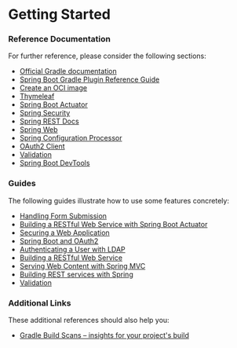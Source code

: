 # Getting Started

### Reference Documentation

For further reference, please consider the following sections:

* [Official Gradle documentation](https://docs.gradle.org)
* [Spring Boot Gradle Plugin Reference Guide](https://docs.spring.io/spring-boot/docs/3.0.8/gradle-plugin/reference/html/)
* [Create an OCI image](https://docs.spring.io/spring-boot/docs/3.0.8/gradle-plugin/reference/html/#build-image)
* [Thymeleaf](https://docs.spring.io/spring-boot/docs/3.0.8/reference/htmlsingle/#web.servlet.spring-mvc.template-engines)
* [Spring Boot Actuator](https://docs.spring.io/spring-boot/docs/3.0.8/reference/htmlsingle/#actuator)
* [Spring Security](https://docs.spring.io/spring-boot/docs/3.0.8/reference/htmlsingle/#web.security)
* [Spring REST Docs](https://docs.spring.io/spring-restdocs/docs/current/reference/html5/)
* [Spring Web](https://docs.spring.io/spring-boot/docs/3.0.8/reference/htmlsingle/#web)
* [Spring Configuration Processor](https://docs.spring.io/spring-boot/docs/3.0.8/reference/htmlsingle/#appendix.configuration-metadata.annotation-processor)
* [OAuth2 Client](https://docs.spring.io/spring-boot/docs/3.0.8/reference/htmlsingle/#web.security.oauth2.client)
* [Validation](https://docs.spring.io/spring-boot/docs/3.0.8/reference/htmlsingle/#io.validation)
* [Spring Boot DevTools](https://docs.spring.io/spring-boot/docs/3.0.8/reference/htmlsingle/#using.devtools)

### Guides

The following guides illustrate how to use some features concretely:

* [Handling Form Submission](https://spring.io/guides/gs/handling-form-submission/)
* [Building a RESTful Web Service with Spring Boot Actuator](https://spring.io/guides/gs/actuator-service/)
* [Securing a Web Application](https://spring.io/guides/gs/securing-web/)
* [Spring Boot and OAuth2](https://spring.io/guides/tutorials/spring-boot-oauth2/)
* [Authenticating a User with LDAP](https://spring.io/guides/gs/authenticating-ldap/)
* [Building a RESTful Web Service](https://spring.io/guides/gs/rest-service/)
* [Serving Web Content with Spring MVC](https://spring.io/guides/gs/serving-web-content/)
* [Building REST services with Spring](https://spring.io/guides/tutorials/rest/)
* [Validation](https://spring.io/guides/gs/validating-form-input/)

### Additional Links

These additional references should also help you:

* [Gradle Build Scans – insights for your project's build](https://scans.gradle.com#gradle)

